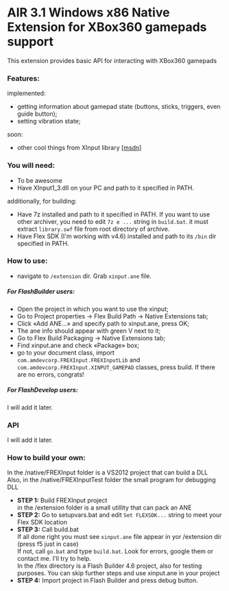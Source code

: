 # AIR 3.1 Windows x86 Native Extension for XBox360 gamepads support

This extension provides basic API for interacting with XBox360 gamepads

### Features:  

implemented:  
+ getting information about gamepad state (buttons, sticks, triggers, even guide button);
+ setting vibration state;  

soon:   
+ other cool things from XInput library [\[msdn\]](http://msdn.microsoft.com/en-us/library/windows/desktop/ee417007\(v=vs.85\).aspx)  

### You will need:

+ To be awesome  
+ Have XInput1_3.dll on your PC and path to it specified in PATH.  

additionally, for building:
+ Have 7z installed and path to it specified in PATH. If you want to use other archiver, you need to edit `7z e ...` string in `build.bat`. it must extract `library.swf` file from root directory of archive.
+ Have Flex SDK (I'm working with v4.6) installed and path to its `/bin` dir specified in PATH.

### How to use:
+ navigate to `/extension` dir. Grab `xinput.ane` file.  

##### For FlashBuilder users:  
+ Open the project in which you want to use the xinput;  
+ Go to Project properties → Flex Build Path → Native Extensions tab;  
+ Click «Add ANE...» and specify path to xinput.ane, press OK;  
+ The ane info should appear with green V next to it;  
+ Go to Flex Build Packaging → Native Extensions tab;  
+ Find xinput.ane and check «Package» box;  
+ go to your document class, import `com.amdevcorp.FREXInput.FREXInputLib` and `com.amdevcorp.FREXInput.XINPUT_GAMEPAD` classes, press build. If there are no errors, congrats!

##### For FlashDevelop users:
I will add it later.

### API
I will add it later.

### How to build your own:
In the /native/FREXInput folder is a VS2012 project that can build a DLL  
Also, in the /native/FREXInputTest folder the small program for debugging DLL  
+ __STEP 1:__ Build FREXInput project  
in the /extension folder is a small utillity that can pack an ANE  
+ __STEP 2:__ Go to setupvars.bat and edit `Set FLEXSDK...` string to meet your Flex SDK location  
+ __STEP 3:__ Call build.bat   
If all done right you must see `xinput.ane` file appear in yor /extension dir (press f5 just in case)  
If not, call `go.bat` and type `build.bat`. Look for errors, google them or contact me. I'll try to help.  
In the /flex directory is a Flash Builder 4.6 project, also for testing purposes. You can skip further steps and use xinput.ane in your project
+ __STEP 4:__ Import project in Flash Builder and press debug button.
	
